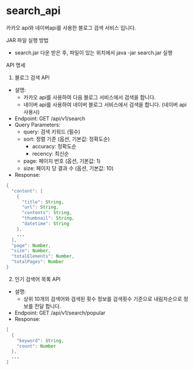 # search_api
카카오 api와 네이버api를 사용한 블로그 검색 서비스 입니다.

JAR 파일 실행 방법
- search.jar 다운 받은 후, 파일이 있는 위치에서 java -jar search.jar 실행

API 명세

1. 블로그 검색 API
- 설명: 
    - 카카오 api를 사용하여 다음 블로그 서비스에서 검색을 합니다.
    - 네이버 api를 사용하여 네이버 블로그 서비스에서 검색을 합니다. (네이버 api 사용시)
- Endpoint: GET /api/v1/search
- Query Parameters:
    - query: 검색 키워드 (필수)
    - sort: 정렬 기준 (옵션, 기본값: 정확도순)
        - accuracy: 정확도순
        - recency: 최신순
    - page: 페이지 번호 (옵션, 기본값: 1)
    - size: 페이지 당 결과 수 (옵션, 기본값: 10)
- Response:

```java
{
  "content": [
    {
      "title": String,
      "url": String,
      "contents": String,
      "thumbnail": String,
      "datetime": String
    },
    ...
  ],
  "page": Number,
  "size": Number,
  "totalElements": Number,
  "totalPages": Number
}
```

2. 인기 검색어 목록 API
- 설명:
  - 상위 10개의 검색어와 검색된 횟수 정보를 검색횟수 기준으로 내림차순으로 정보를 전달 합니다.
- Endpoint: GET /api/v1/search/popular
- Response:

```java
[
  {
    "keyword": String,
    "count": Number
  },
  ...
]
```